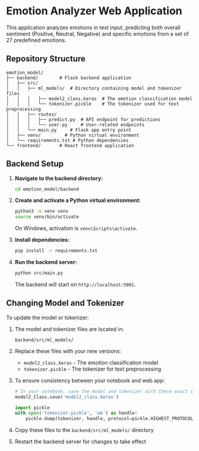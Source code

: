 # Emotion Analyzer Web Application

This application analyzes emotions in text input, predicting both overall sentiment (Positive, Neutral, Negative) and specific emotions from a set of 27 predefined emotions.

## Repository Structure

```
emotion_model/
├── backend/        # Flask backend application
│   ├── src/
│   │   ├── ml_models/  # Directory containing model and tokenizer files
│   │   │   ├── model2_class.keras  # The emotion classification model
│   │   │   └── tokenizer.pickle    # The tokenizer used for text preprocessing
│   │   ├── routes/
│   │   │   ├── predict.py  # API endpoint for predictions
│   │   │   └── user.py     # User-related endpoints
│   │   └── main.py     # Flask app entry point
│   ├── venv/         # Python virtual environment
│   └── requirements.txt # Python dependencies
└── frontend/       # React frontend application
```

## Backend Setup

1. **Navigate to the backend directory:**
   ```bash
   cd emotion_model/backend
   ```

2. **Create and activate a Python virtual environment:**
   ```bash
   python3 -m venv venv
   source venv/bin/activate
   ```
   On Windows, activation is `venv\Scripts\activate`.

3. **Install dependencies:**
   ```bash
   pip install -r requirements.txt
   ```

4. **Run the backend server:**
   ```bash
   python src/main.py
   ```
   The backend will start on `http://localhost:5001`.

## Changing Model and Tokenizer

To update the model or tokenizer:

1. The model and tokenizer files are located in:
   ```
   backend/src/ml_models/
   ```

2. Replace these files with your new versions:
   - `model2_class.keras` - The emotion classification model
   - `tokenizer.pickle` - The tokenizer for text preprocessing

3. To ensure consistency between your notebook and web app:
   ```python
   # In your notebook, save the model and tokenizer with these exact commands:
   model2_Class.save('model2_class.keras')
   
   import pickle
   with open('tokenizer.pickle', 'wb') as handle:
       pickle.dump(tokenizer, handle, protocol=pickle.HIGHEST_PROTOCOL)
   ```

4. Copy these files to the `backend/src/ml_models/` directory

5. Restart the backend server for changes to take effect
